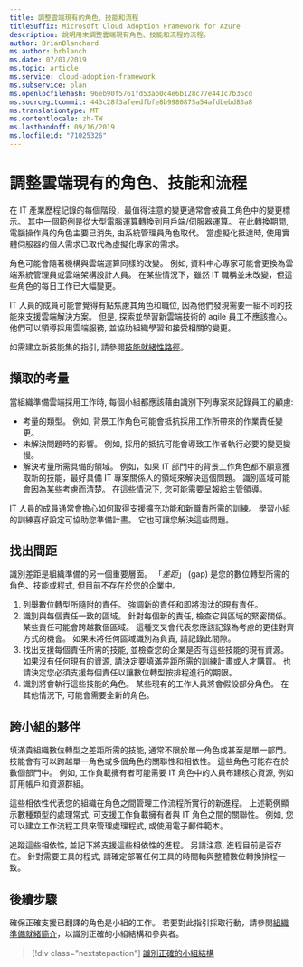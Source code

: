 ```yaml
---
title: 調整雲端現有的角色、技能和流程
titleSuffix: Microsoft Cloud Adoption Framework for Azure
description: 說明用來調整雲端現有角色、技能和流程的流程。
author: BrianBlanchard
ms.author: brblanch
ms.date: 07/01/2019
ms.topic: article
ms.service: cloud-adoption-framework
ms.subservice: plan
ms.openlocfilehash: 96eb90f5761fd53ab0c4e6b128c77e441c7b36cd
ms.sourcegitcommit: 443c28f3afeedfbfe8b9980875a54afdbebd83a8
ms.translationtype: MT
ms.contentlocale: zh-TW
ms.lasthandoff: 09/16/2019
ms.locfileid: "71025326"
---
```

# <a name="adapt-existing-roles-skills-and-processes-for-the-cloud"></a>調整雲端現有的角色、技能和流程

在 IT 產業歷程記錄的每個階段，最值得注意的變更通常會被員工角色中的變更標示。 其中一個範例是從大型電腦運算轉換到用戶端/伺服器運算。 在此轉換期間, 電腦操作員的角色主要已消失, 由系統管理員角色取代。 當虛擬化抵達時, 使用實體伺服器的個人需求已取代為虛擬化專家的需求。

角色可能會隨著機構與雲端運算同樣的改變。 例如, 資料中心專家可能會更換為雲端系統管理員或雲端架構設計人員。 在某些情況下，雖然 IT 職稱並未改變，但這些角色的每日工作已大幅變更。

IT 人員的成員可能會覺得有點焦慮其角色和職位, 因為他們發現需要一組不同的技能來支援雲端解決方案。 但是, 探索並學習新雲端技術的 agile 員工不應該擔心。 他們可以領導採用雲端服務, 並協助組織學習和接受相關的變更。

如需建立新技能集的指引, 請參閱[技能就緒性路徑](./suggested-skills.md)。

## <a name="capturing-concerns"></a>擷取的考量

當組織準備雲端採用工作時, 每個小組都應該藉由識別下列專案來記錄員工的顧慮:

- 考量的類型。 例如, 背景工作角色可能會抵抗採用工作所帶來的作業責任變更。
- 未解決問題時的影響。 例如, 採用的抵抗可能會導致工作者執行必要的變更變慢。
- 解決考量所需具備的領域。 例如，如果 IT 部門中的背景工作角色都不願意獲取新的技能，最好具備 IT 專案關係人的領域來解決這個問題。 識別區域可能會因為某些考慮而清楚。 在這些情況下, 您可能需要呈報給主管領導。

IT 人員的成員通常會擔心如何取得支援擴充功能和新職責所需的訓練。 學習小組的訓練喜好設定可協助您準備計畫。 它也可讓您解決這些問題。

## <a name="identify-gaps"></a>找出間距

識別差距是組織準備的另一個重要層面。 「_差距_」 (gap) 是您的數位轉型所需的角色、技能或程式, 但目前不存在於您的企業中。

1. 列舉數位轉型所隨附的責任。 強調新的責任和即將淘汰的現有責任。
1. 識別與每個責任一致的區域。 針對每個新的責任, 檢查它與區域的緊密關係。 某些責任可能會跨越數個區域。 這種交叉會代表您應該記錄為考慮的更佳對齊方式的機會。 如果未將任何區域識別為負責, 請記錄此間隙。
1. 找出支援每個責任所需的技能, 並檢查您的企業是否有這些技能的現有資源。 如果沒有任何現有的資源, 請決定要填滿差距所需的訓練計畫或人才購買。 也請決定您必須支援每個責任以讓數位轉型按排程進行的期限。
1. 識別將會執行這些技能的角色。 某些現有的工作人員將會假設部分角色。 在其他情況下, 可能會需要全新的角色。

## <a name="partner-across-teams"></a>跨小組的夥伴

填滿貴組織數位轉型之差距所需的技能, 通常不限於單一角色或甚至是單一部門。 技能會有可以跨越單一角色或多個角色的關聯性和相依性。 這些角色可能存在於數個部門中。 例如, 工作負載擁有者可能需要 IT 角色中的人員布建核心資源, 例如訂用帳戶和資源群組。

這些相依性代表您的組織在角色之間管理工作流程所實行的新進程。 上述範例顯示數種類型的處理常式, 可支援工作負載擁有者與 IT 角色之間的關聯性。 例如, 您可以建立工作流程工具來管理處理程式, 或使用電子郵件範本。

追蹤這些相依性, 並記下將支援這些相依性的進程。 另請注意, 進程目前是否存在。 針對需要工具的程式, 請確定部署任何工具的時間軸與整體數位轉換排程一致。

## <a name="next-steps"></a>後續步驟

確保正確支援已翻譯的角色是小組的工作。 若要對此指引採取行動，請參閱[組織準備就緒簡介](../organize/index.md)，以識別正確的小組結構和參與者。

> [!div class="nextstepaction"]
> [識別正確的小組結構](./index.md)
